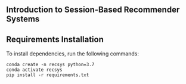 ## Introduction to Session-Based Recommender Systems

## Requirements Installation
To install dependencies, run the following commands:
```
conda create -n recsys python=3.7
conda activate recsys 
pip install -r requirements.txt
```


